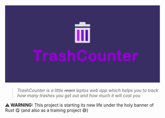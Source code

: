 <p align="center">
  <a href="https://darkonion0.github.io/TrashCounter/">
    <img src="./trashcounterBanner.jpg" />
  </a>
</p>

> _TrashCounter is a little ~~react~~ leptos web app which helps you to track how many trashes you get out and how much it will cost you_

**⚠️ WARNING:** This project is starting its new life under the holy banner of Rust 😋 (and also as a training project 😅)
